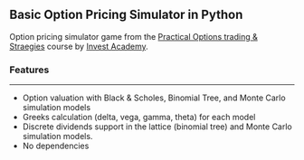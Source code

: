 ## Basic Option Pricing Simulator in Python
Option pricing simulator game from the [Practical Options trading & Straegies](https://www.investacademy.com/courses/options/options-trading) course by [Invest Academy](https://www.investacademy.com).


### Features
-------
* Option valuation with Black & Scholes, Binomial Tree, and Monte Carlo simulation models
* Greeks calculation (delta, vega, gamma, theta) for each model
* Discrete dividends support in the lattice (binomial tree) and Monte Carlo simulation models.
* No dependencies
